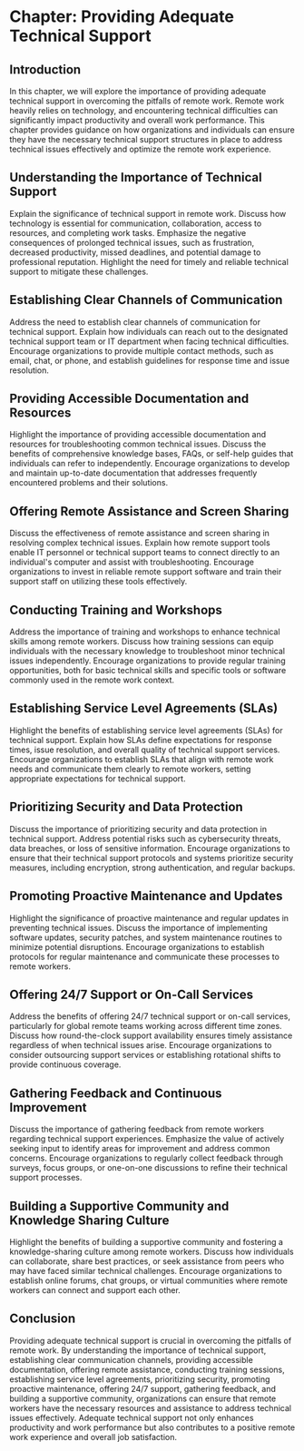 Chapter: Providing Adequate Technical Support
=============================================

Introduction
------------

In this chapter, we will explore the importance of providing adequate technical support in overcoming the pitfalls of remote work. Remote work heavily relies on technology, and encountering technical difficulties can significantly impact productivity and overall work performance. This chapter provides guidance on how organizations and individuals can ensure they have the necessary technical support structures in place to address technical issues effectively and optimize the remote work experience.

Understanding the Importance of Technical Support
-------------------------------------------------

Explain the significance of technical support in remote work. Discuss how technology is essential for communication, collaboration, access to resources, and completing work tasks. Emphasize the negative consequences of prolonged technical issues, such as frustration, decreased productivity, missed deadlines, and potential damage to professional reputation. Highlight the need for timely and reliable technical support to mitigate these challenges.

Establishing Clear Channels of Communication
--------------------------------------------

Address the need to establish clear channels of communication for technical support. Explain how individuals can reach out to the designated technical support team or IT department when facing technical difficulties. Encourage organizations to provide multiple contact methods, such as email, chat, or phone, and establish guidelines for response time and issue resolution.

Providing Accessible Documentation and Resources
------------------------------------------------

Highlight the importance of providing accessible documentation and resources for troubleshooting common technical issues. Discuss the benefits of comprehensive knowledge bases, FAQs, or self-help guides that individuals can refer to independently. Encourage organizations to develop and maintain up-to-date documentation that addresses frequently encountered problems and their solutions.

Offering Remote Assistance and Screen Sharing
---------------------------------------------

Discuss the effectiveness of remote assistance and screen sharing in resolving complex technical issues. Explain how remote support tools enable IT personnel or technical support teams to connect directly to an individual's computer and assist with troubleshooting. Encourage organizations to invest in reliable remote support software and train their support staff on utilizing these tools effectively.

Conducting Training and Workshops
---------------------------------

Address the importance of training and workshops to enhance technical skills among remote workers. Discuss how training sessions can equip individuals with the necessary knowledge to troubleshoot minor technical issues independently. Encourage organizations to provide regular training opportunities, both for basic technical skills and specific tools or software commonly used in the remote work context.

Establishing Service Level Agreements (SLAs)
--------------------------------------------

Highlight the benefits of establishing service level agreements (SLAs) for technical support. Explain how SLAs define expectations for response times, issue resolution, and overall quality of technical support services. Encourage organizations to establish SLAs that align with remote work needs and communicate them clearly to remote workers, setting appropriate expectations for technical support.

Prioritizing Security and Data Protection
-----------------------------------------

Discuss the importance of prioritizing security and data protection in technical support. Address potential risks such as cybersecurity threats, data breaches, or loss of sensitive information. Encourage organizations to ensure that their technical support protocols and systems prioritize security measures, including encryption, strong authentication, and regular backups.

Promoting Proactive Maintenance and Updates
-------------------------------------------

Highlight the significance of proactive maintenance and regular updates in preventing technical issues. Discuss the importance of implementing software updates, security patches, and system maintenance routines to minimize potential disruptions. Encourage organizations to establish protocols for regular maintenance and communicate these processes to remote workers.

Offering 24/7 Support or On-Call Services
-----------------------------------------

Address the benefits of offering 24/7 technical support or on-call services, particularly for global remote teams working across different time zones. Discuss how round-the-clock support availability ensures timely assistance regardless of when technical issues arise. Encourage organizations to consider outsourcing support services or establishing rotational shifts to provide continuous coverage.

Gathering Feedback and Continuous Improvement
---------------------------------------------

Discuss the importance of gathering feedback from remote workers regarding technical support experiences. Emphasize the value of actively seeking input to identify areas for improvement and address common concerns. Encourage organizations to regularly collect feedback through surveys, focus groups, or one-on-one discussions to refine their technical support processes.

Building a Supportive Community and Knowledge Sharing Culture
-------------------------------------------------------------

Highlight the benefits of building a supportive community and fostering a knowledge-sharing culture among remote workers. Discuss how individuals can collaborate, share best practices, or seek assistance from peers who may have faced similar technical challenges. Encourage organizations to establish online forums, chat groups, or virtual communities where remote workers can connect and support each other.

Conclusion
----------

Providing adequate technical support is crucial in overcoming the pitfalls of remote work. By understanding the importance of technical support, establishing clear communication channels, providing accessible documentation, offering remote assistance, conducting training sessions, establishing service level agreements, prioritizing security, promoting proactive maintenance, offering 24/7 support, gathering feedback, and building a supportive community, organizations can ensure that remote workers have the necessary resources and assistance to address technical issues effectively. Adequate technical support not only enhances productivity and work performance but also contributes to a positive remote work experience and overall job satisfaction.
